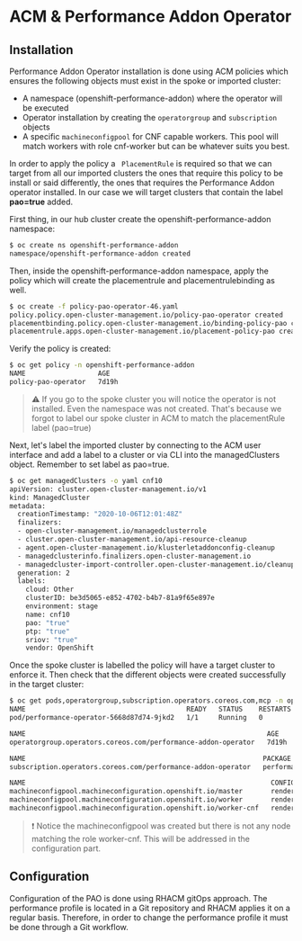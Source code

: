 # ACM & Performance Addon Operator

## Installation

Performance Addon Operator installation is done using ACM policies which ensures the following objects must exist in the spoke or imported cluster:

* A namespace (openshift-performance-addon) where the operator will be executed 
* Operator installation by creating the  `operatorgroup` and `subscription` objects
* A specific `machineconfigpool` for CNF capable workers. This pool will match workers with role cnf-worker but can be whatever suits you best.

In order to apply the policy a ` PlacementRule` is required so that we can target from all our imported clusters the ones that require this policy to be install or said differently, the ones that requires the Performance Addon operator installed. In our case we will target clusters that contain the label **pao=true** added.

First thing, in our hub cluster create the openshift-performance-addon namespace:

```sh
$ oc create ns openshift-performance-addon
namespace/openshift-performance-addon created
```
Then, inside the openshift-performance-addon namespace, apply the policy which will create the placementrule and placementrulebinding as well.

```sh
$ oc create -f policy-pao-operator-46.yaml 
policy.policy.open-cluster-management.io/policy-pao-operator created
placementbinding.policy.open-cluster-management.io/binding-policy-pao created
placementrule.apps.open-cluster-management.io/placement-policy-pao created
```

Verify the policy is created:

```sh
$ oc get policy -n openshift-performance-addon
NAME                  AGE
policy-pao-operator   7d19h
```

> :warning: If you go to the spoke cluster you will notice the operator is not installed. Even the namespace was not created. That's because we forgot to label our spoke cluster in ACM to match the placementRule label (pao=true)

Next, let's label the imported cluster by connecting to the ACM user interface and add a label to a cluster or via CLI into the managedClusters object. Remember to set label as pao=true.

```sh
$ oc get managedClusters -o yaml cnf10
apiVersion: cluster.open-cluster-management.io/v1
kind: ManagedCluster
metadata:
  creationTimestamp: "2020-10-06T12:01:48Z"
  finalizers:
  - open-cluster-management.io/managedclusterrole
  - cluster.open-cluster-management.io/api-resource-cleanup
  - agent.open-cluster-management.io/klusterletaddonconfig-cleanup
  - managedclusterinfo.finalizers.open-cluster-management.io
  - managedcluster-import-controller.open-cluster-management.io/cleanup
  generation: 2
  labels:
    cloud: Other
    clusterID: be3d5065-e852-4702-b4b7-81a9f65e897e
    environment: stage
    name: cnf10
    pao: "true"
    ptp: "true"
    sriov: "true"
    vendor: OpenShift
```

Once the spoke cluster is labelled the policy will have a target cluster to enforce it. Then check that the different objects were created successfully in the target cluster:

```sh
$ oc get pods,operatorgroup,subscription.operators.coreos.com,mcp -n openshift-performance-addon
NAME                                        READY   STATUS    RESTARTS   AGE
pod/performance-operator-5668d87d74-9jkd2   1/1     Running   0          7d

NAME                                                            AGE
operatorgroup.operators.coreos.com/performance-addon-operator   7d19h

NAME                                                           PACKAGE                      SOURCE                       CHANNEL
subscription.operators.coreos.com/performance-addon-operator   performance-addon-operator   performance-addon-operator   4.6

NAME                                                             CONFIG                                                 UPDATED   UPDATING   DEGRADED   MACHINECOUNT   READYMACHINECOUNT   UPDATEDMACHINECOUNT   DEGRADEDMACHINECOUNT   AGE
machineconfigpool.machineconfiguration.openshift.io/master       rendered-master-8c55ecb54824e28391c5c144b3fc9244       True      False      False      3              3                   3                     0                      9d
machineconfigpool.machineconfiguration.openshift.io/worker       rendered-worker-cfbd41056108b83f3a52eae8c7acf303       True      False      False      2              2                   2                     0                      9d
machineconfigpool.machineconfiguration.openshift.io/worker-cnf   rendered-worker-cnf-f1078562e383cf87e9bd4cea93efcd3c   True      False      False      0              0                   0                     0                      7d19h
```

> :exclamation: Notice the machineconfigpool was created but there is not any node matching the role worker-cnf. This will be addressed in the configuration part.

## Configuration

Configuration of the PAO is done using RHACM gitOps approach. The performance profile is located in a Git repository and RHACM applies it on a regular basis. Therefore, in order to change the performance profile it must be done through a Git workflow.

